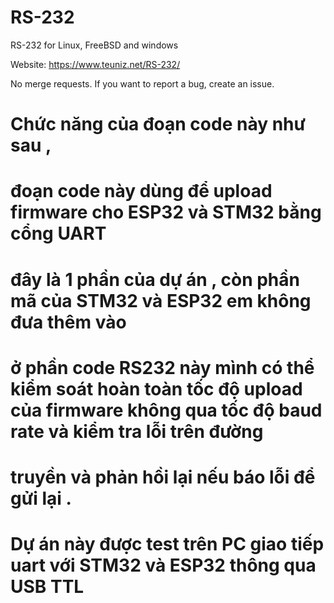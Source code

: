 # RS-232
RS-232 for Linux, FreeBSD and windows

Website: https://www.teuniz.net/RS-232/

No merge requests. If you want to report a bug, create an issue.
#
#
# Chức năng của đoạn code này như sau , 
# đoạn code này dùng để upload firmware cho ESP32 và STM32 bằng cổng UART 
# đây là 1 phần của dự án , còn phần mã của STM32 và ESP32 em không đưa thêm vào
# ở phần code RS232 này mình có thể kiểm soát hoàn toàn tốc độ upload của firmware không qua tốc độ baud rate và kiểm tra lỗi trên đường
# truyền và phản hồi lại nếu báo lỗi để gửi lại .
# 
# Dự án này được test trên PC giao tiếp uart với STM32 và ESP32 thông qua USB TTL
# 
#

 #